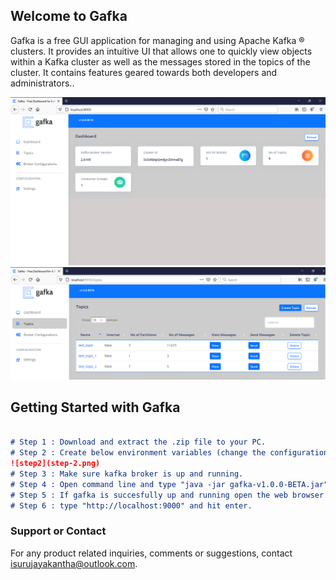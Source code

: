 ## Welcome to Gafka

Gafka is a free GUI application for managing and using Apache Kafka ® clusters. It provides an intuitive UI that allows one to quickly view objects within a Kafka cluster as well as the messages stored in the topics of the cluster. It contains features geared towards both developers and administrators..

![Gafka](gafka-img-1.PNG)
![Gafka](gafka-img-2.PNG)

## Getting Started with Gafka

```markdown

# Step 1 : Download and extract the .zip file to your PC.
# Step 2 : Create below environment variables (change the configuration if you run kafka broker in a deferent port)
![step2](step-2.png)
# Step 3 : Make sure kafka broker is up and running. 
# Step 4 : Open command line and type "java -jar gafka-v1.0.0-BETA.jar".
# Step 5 : If gafka is succesfully up and running open the web browser.
# Step 6 : type "http://localhost:9000" and hit enter.

```

### Support or Contact
 
For any product related inquiries, comments or suggestions, contact isurujayakantha@outlook.com. 
